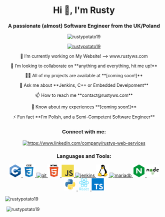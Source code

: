 <h1 align="center">Hi 👋, I'm Rusty</h1>
<h3 align="center">A passionate (almost) Software Engineer from the UK/Poland</h3>

<p align="center"> <img src="https://komarev.com/ghpvc/?username=rustypotato19&label=Profile%20views&color=0e75b6&style=flat" alt="rustypotato19" /> </p>

<p align="center"> <a href="https://github.com/ryo-ma/github-profile-trophy"><img src="https://github-profile-trophy.vercel.app/?username=rustypotato19" alt="rustypotato19" /></a> </p>
<p align="center">🔭 I’m currently working on My Website! --> www.rustyws.com</p>

<p align="center">👯 I’m looking to collaborate on **anything and everything, hit me up!**</p>

<p align="center">👨‍💻 All of my projects are available at **[coming soon!]**</p>

<p align="center">💬 Ask me about **Jenkins, C++ or Embedded Develpoment**</p>

<p align="center"> 📫 How to reach me **contact@rustyws.com**</p>

<p align="center">📄 Know about my experiences **[coming soon!]**</p>

<p align="center">⚡ Fun fact **I'm Polish, and a Semi-Competent Software Engineer**</p>


<h3 align="center">Connect with me:</h3>
<p align="center">
<a href="https://linkedin.com/in/https://www.linkedin.com/company/rustys-web-services" target="blank"><img align="center" src="https://raw.githubusercontent.com/rahuldkjain/github-profile-readme-generator/master/src/images/icons/Social/linked-in-alt.svg" alt="https://www.linkedin.com/company/rustys-web-services" height="30" width="40" /></a>
</p>

<h3 align="center">Languages and Tools:</h3>
<p align="center"> <a href="https://www.w3schools.com/cpp/" target="_blank" rel="noreferrer"> <img src="https://raw.githubusercontent.com/devicons/devicon/master/icons/cplusplus/cplusplus-original.svg" alt="cplusplus" width="40" height="40"/> </a> <a href="https://www.w3schools.com/css/" target="_blank" rel="noreferrer"> <img src="https://raw.githubusercontent.com/devicons/devicon/master/icons/css3/css3-original-wordmark.svg" alt="css3" width="40" height="40"/> </a> <a href="https://git-scm.com/" target="_blank" rel="noreferrer"> <img src="https://www.vectorlogo.zone/logos/git-scm/git-scm-icon.svg" alt="git" width="40" height="40"/> </a> <a href="https://www.w3.org/html/" target="_blank" rel="noreferrer"> <img src="https://raw.githubusercontent.com/devicons/devicon/master/icons/html5/html5-original-wordmark.svg" alt="html5" width="40" height="40"/> </a> <a href="https://developer.mozilla.org/en-US/docs/Web/JavaScript" target="_blank" rel="noreferrer"> <img src="https://raw.githubusercontent.com/devicons/devicon/master/icons/javascript/javascript-original.svg" alt="javascript" width="40" height="40"/> </a> <a href="https://www.jenkins.io" target="_blank" rel="noreferrer"> <img src="https://www.vectorlogo.zone/logos/jenkins/jenkins-icon.svg" alt="jenkins" width="40" height="40"/> </a> <a href="https://www.linux.org/" target="_blank" rel="noreferrer"> <img src="https://raw.githubusercontent.com/devicons/devicon/master/icons/linux/linux-original.svg" alt="linux" width="40" height="40"/> </a> <a href="https://mariadb.org/" target="_blank" rel="noreferrer"> <img src="https://www.vectorlogo.zone/logos/mariadb/mariadb-icon.svg" alt="mariadb" width="40" height="40"/> </a> <a href="https://www.nginx.com" target="_blank" rel="noreferrer"> <img src="https://raw.githubusercontent.com/devicons/devicon/master/icons/nginx/nginx-original.svg" alt="nginx" width="40" height="40"/> </a> <a href="https://nodejs.org" target="_blank" rel="noreferrer"> <img src="https://raw.githubusercontent.com/devicons/devicon/master/icons/nodejs/nodejs-original-wordmark.svg" alt="nodejs" width="40" height="40"/> </a> <a href="https://www.python.org" target="_blank" rel="noreferrer"> <img src="https://raw.githubusercontent.com/devicons/devicon/master/icons/python/python-original.svg" alt="python" width="40" height="40"/> </a> <a href="https://reactjs.org/" target="_blank" rel="noreferrer"> <img src="https://raw.githubusercontent.com/devicons/devicon/master/icons/react/react-original-wordmark.svg" alt="react" width="40" height="40"/> </a> <a href="https://www.typescriptlang.org/" target="_blank" rel="noreferrer"> <img src="https://raw.githubusercontent.com/devicons/devicon/master/icons/typescript/typescript-original.svg" alt="typescript" width="40" height="40"/> </a> </p>

<p><img align="center" src="https://github-readme-stats.vercel.app/api/top-langs?username=rustypotato19&show_icons=true&locale=en&layout=compact" alt="rustypotato19" /></p>

<p>&nbsp;<img align="center" src="https://github-readme-stats.vercel.app/api?username=rustypotato19&show_icons=true&locale=en" alt="rustypotato19" /></p>
